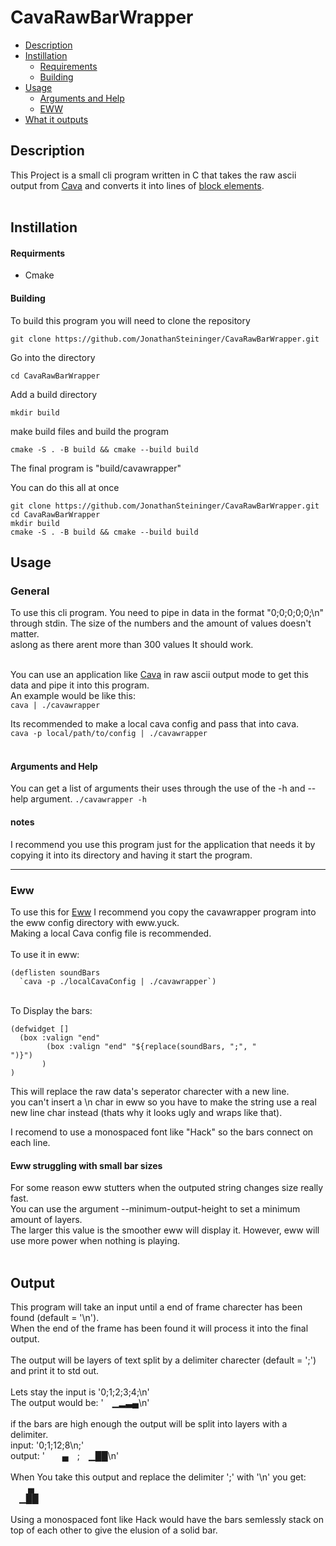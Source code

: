CavaRawBarWrapper
=================

- [Description](#description)
- [Instillation](#instillation)
  - [Requirements](#requirments)
  - [Building](#building)
- [Usage](#usage)
  - [Arguments and Help](#arguments-and-help)
  - [EWW](#eww)
- [What it outputs](#output)









Description
-----------

This Project is a small cli program written in C that takes the raw ascii output from <a href="https://github.com/karlstav/cava">Cava</a> 
and converts it into lines of <a href="https://en.wikipedia.org/wiki/Block_Elements">block elements</a>. <br>
<br>









Instillation
------------

#### Requirments
<ul>
  <li>Cmake</li>
</ul>

#### Building
To build this program you will need to clone the repository

```
git clone https://github.com/JonathanSteininger/CavaRawBarWrapper.git
```

Go into the directory

```
cd CavaRawBarWrapper
```

Add a build directory
```
mkdir build
```
make build files and build the program
```
cmake -S . -B build && cmake --build build
```
The final program is "build/cavawrapper"

You can do this all at once
```
git clone https://github.com/JonathanSteininger/CavaRawBarWrapper.git
cd CavaRawBarWrapper
mkdir build
cmake -S . -B build && cmake --build build
```











Usage
-----

### General

To use this cli program. You need to pipe in data in the format "0;0;0;0;0;\n" through stdin. The size of the numbers and the amount of values doesn't matter.<br>
aslong as there arent more than 300 values It should work.<br><br>

You can use an application like <a href="https://github.com/karlstav/cava">Cava<a/> in raw ascii output mode to get this data and pipe it into this program.<br>
An example would be like this:<br>
`cava | ./cavawrapper`

Its recommended to make a local cava config and pass that into cava.<br>
`cava -p local/path/to/config | ./cavawrapper` <br>
<br>

#### Arguments and Help

You can get a list of arguments their uses through the use of the -h and --help argument.
`./cavawrapper -h`

#### notes

I recommend you use this program just for the application that needs it by copying it into its directory and having it start the program.
<hr>

### Eww

To use this for <a href="https://github.com/elkowar/eww">Eww</a> I recommend you copy the cavawrapper program into the eww config directory with eww.yuck.<br>
Making a local Cava config file is recommended.<br>
<br>
To use it in eww:

```
(deflisten soundBars
  `cava -p ./localCavaConfig | ./cavawrapper`)
```
<br>
To Display the bars:

```
(defwidget []
  (box :valign "end"
        (box :valign "end" "${replace(soundBars, ";", "
")}")
       )
)
```
This will replace the raw data's seperator charecter with a new line.<br>
you can't insert a \n char in eww so you have to make the string use a real new line char instead (thats why it looks ugly and wraps like that).

I recomend to use a monospaced font like "Hack" so the bars connect on each line. 

#### Eww struggling with small bar sizes
For some reason eww stutters when the outputed string changes size really fast.<br>
You can use the argument --minimum-output-height to set a minimum amount of layers.<br>
The larger this value is the smoother eww will display it. However, eww will use more power when nothing is playing.
<br>
<br>





Output
------

This program will take an input until a end of frame charecter has been found (default = '\n').<br>
When the end of the frame has been found it will process it into the final output.<br>
<br>
The output will be layers of text split by a delimiter charecter (default = ';') and print it to std out.<br>
<br>
Lets stay the input is '0;1;2;3;4;\n'<br>
The output would be: ' ▁▂▃▄\n'<br>
<br>
if the bars are high enough the output will be split into layers with a delimiter.<br>
input: '0;1;12;8\n;'<br>
output: '  ▄ ; ▁██\n'<br>
<br>
When You take this output and replace the delimiter ';' with '\n' you get:<br>
  ▄ <br>
 ▁██<br>
 <br>
Using a monospaced font like Hack would have the bars semlessly stack on top of each other to give the elusion of a solid bar.
